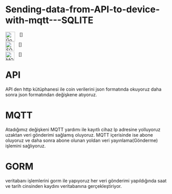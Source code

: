 # Sending-data-from-API-to-device-with-mqtt---SQLITE
[<img align="left" alt="Go" width="30px" src="https://upload.wikimedia.org/wikipedia/commons/0/05/Go_Logo_Blue.svg" style="padding-right:11px;" />]

[<img align="left" alt="SQLite" width="28px" src="https://upload.wikimedia.org/wikipedia/commons/3/38/SQLite370.svg" style="padding-right:10px;" />]

[<img align="left" alt="MQTT" width="28px" src="https://commons.wikimedia.org/wiki/File:Mqtt-hor.svg" style="padding-right:10px;" />]

# API
API den http kütüphanesi ile coin verilerini json formatında okuyoruz daha sonra json formatından değişkene atıyoruz.

# MQTT
Atadığımız değişkeni MQTT yardımı ile kayıtlı cihaz Ip adresine yolluyoruz uzaktan veri gönderimi sağlamış oluyoruz. MQTT içerisinde ise abone oluyoruz ve daha sonra abone olunan yoldan veri yayınlama(Gönderme) işlemini sağlıyoruz.

# GORM
veritabanı işlemlerini gorm ile yapıyoruz her veri gönderimi yapıldığında saat ve tarih cinsinden kaydını veritabanına gerçekleştiriyor.
